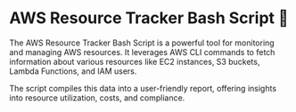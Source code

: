 
  # AWS Resource Tracker Bash Script 📝  
  The AWS Resource Tracker Bash Script is a powerful tool for monitoring and managing AWS resources. It leverages AWS CLI commands to fetch information about various resources like EC2 instances, S3 buckets, Lambda Functions, and IAM users.
  
  The script compiles this data into a user-friendly report, offering insights into resource utilization, costs, and compliance.
